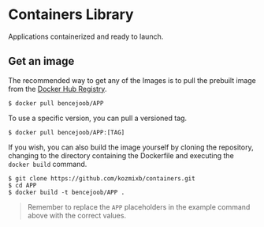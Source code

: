 # Containers Library

Applications containerized and ready to launch.

## Get an image

The recommended way to get any of the Images is to pull the prebuilt image from the [Docker Hub Registry](https://hub.docker.com/r/bencejoob/).

```console
$ docker pull bencejoob/APP
```

To use a specific version, you can pull a versioned tag.

```console
$ docker pull bencejoob/APP:[TAG]
```

If you wish, you can also build the image yourself by cloning the repository, changing to the directory containing the Dockerfile and executing the `docker build` command.

```console
$ git clone https://github.com/kozmixb/containers.git
$ cd APP
$ docker build -t bencejoob/APP .
```

> Remember to replace the `APP` placeholders in the example command above with the correct values.

